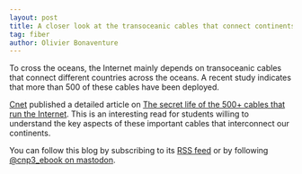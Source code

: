 ```yaml
---
layout: post
title: A closer look at the transoceanic cables that connect continents
tag: fiber
author: Olivier Bonaventure
---
```


To cross the oceans, the Internet mainly depends on transoceanic cables that
connect different countries across the oceans. A recent study indicates that
more than 500 of these cables have been deployed.

[Cnet](https://www.cnet.com) published a detailed article on [The secret life of the 500+ cables that run the Internet](https://www.cnet.com/home/internet/features/the-secret-life-of-the-500-cables-that-run-the-internet/). This is an interesting read for students willing to understand the key aspects of these important cables that interconnect our continents. 





You can follow this blog by subscribing to its [RSS feed](http://blog.computer-networking.info/feed.xml) or by following [@cnp3_ebook on mastodon](https://mastodon.acm.org/@cnp3_ebook). 
